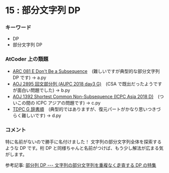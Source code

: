 # 15 : 部分文字列 DP

### キーワード

- DP
- 部分文字列 DP

### AtCoder 上の類題

- [ARC 081 E Don't Be a Subsequence](https://atcoder.jp/contests/arc081/tasks/arc081_c)　(難しいですが典型的な部分文字列 DP です) -> a.py
- [AOJ 2895 回文部分列 (AUPC 2018 day3 G)](http://judge.u-aizu.ac.jp/onlinejudge/description.jsp?id=2895)　(CSA で既出だったようですが面白い問題でした) -> b.py
- [AOJ 1392 Shortest Common Non-Subsequence (ICPC Asia 2018 D)](http://judge.u-aizu.ac.jp/onlinejudge/description.jsp?id=1392)　(ついこの間の ICPC アジアの問題です) -> c.py
- [TDPC G 辞書順](https://atcoder.jp/contests/tdpc/tasks/tdpc_lexicographical)　(典型的ではありますが、復元パートがかなり思いつきづらく難しいです) -> d.py

### コメント

特に名前がないので勝手に名付けました！
文字列の部分文字列全体を探索するような DP です。桁 DP と同様ちゃんと名前がつけば、もう少し解法が広まる気がします。

参考記事:
[部分列 DP --- 文字列の部分文字列を重複なく走査する DP の特集](https://qiita.com/drken/items/a207e5ae3ea2cf17f4bd)